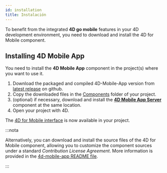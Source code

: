 ```yaml
---
id: installation
title: Instalación
---
```




To benefit from the integrated **4D go mobile** features in your 4D development environment, you need to download and install the 4D for Mobile component.


## Installing 4D Mobile App

You need to install the **4D Mobile App** component in the project(s) where you want to use it.

1. Download the packaged and compiled 4D-Mobile-App version from [latest release](https://github.com/4d/4D-Mobile-App/releases/latest) on github.
2. Copy the downloaded files in the [Components](https://developer.4d.com/docs/Project/architecture#components) folder of your project.
3. (optional) if necessary, download and install the [**4D Mobile App Server**](https://github.com/4d/4D-Mobile-App-Server#4d-mobile-app-server) component at the same location.
3. Open your project with 4D.

The [4D for Mobile interface](../project-definition/overview.md) is now available in your project.

:::nota

Alternatively, you can download and install the source files of the 4D for Mobile component, allowing you to customize the component sources under a standard *Contribution License Agreement*. More information is provided in the [4d-mobile-app README file](https://github.com/4d/4D-Mobile-App#4d-mobile-app).

:::
